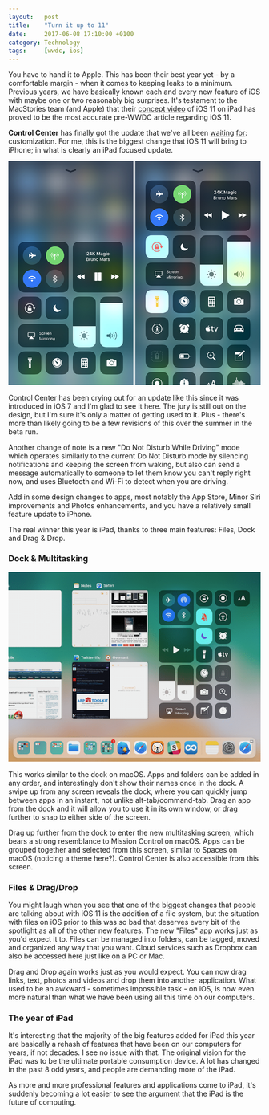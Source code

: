 ```yaml
---
layout:   post
title:    "Turn it up to 11"
date:     2017-06-08 17:10:00 +0100
category: Technology
tags:     [wwdc, ios]
---
```


You have to hand it to Apple. This has been their best year yet - by a comfortable margin - when it comes to keeping leaks to a minimum. Previous years, we have basically known each and every new feature of iOS with maybe one or two reasonably big surprises. It's testament to the MacStories team (and Apple) that their [concept video][iosconcept] of iOS 11 on iPad has proved to be the most accurate pre-WWDC article regarding iOS 11.

**Control Center** has finally got the update that we've all been [waiting][controlcenter] [for][controlcenter2]: customization. For me, this is the biggest change that iOS 11 will bring to iPhone; in what is clearly an iPad focused update. 

<center>
	<img src="/images/2017/6/Control-Center-iOS-11.png" alt="iOS 11 Control Center" class="image-single" />
</center>

Control Center has been crying out for an update like this since it was introduced in iOS 7 and I'm glad to see it here. The jury is still out on the design, but I'm sure it's only a matter of getting used to it. Plus - there's more than likely going to be a few revisions of this over the summer in the beta run.

Another change of note is a new "Do Not Disturb While Driving" mode which operates similarly to the current Do Not Disturb mode by silencing notifications and keeping the screen from waking, but also can send a message automatically to someone to let them know you can't reply right now, and uses Bluetooth and Wi-Fi to detect when you are driving.

Add in some design changes to apps, most notably the App Store, Minor Siri improvements and Photos enhancements, and you have a relatively small feature update to iPhone.

The real winner this year is iPad, thanks to three main features: Files, Dock and Drag & Drop. 

### Dock & Multitasking

<center>
	<img src="/images/2017/6/ios-11-ipad-app-switcher.png" alt="iOS 11 App Switcher" class="image-single" />
</center>

This works similar to the dock on macOS. Apps and folders can be added in any order, and interestingly don't show their names once in the dock. A swipe up from any screen reveals the dock, where you can quickly jump between apps in an instant, not unlike alt-tab/command-tab. Drag an app from the dock and it will allow you to use it in its own window, or drag further to snap to either side of the screen. 

Drag up further from the dock to enter the new multitasking screen, which bears a strong resemblance to Mission Control on macOS. Apps can be grouped together and selected from this screen, similar to Spaces on macOS (noticing a theme here?). Control Center is also accessible from this screen. 

### Files & Drag/Drop
You might laugh when you see that one of the biggest changes that people are talking about with iOS 11 is the addition of a file system, but the situation with files on iOS prior to this was so bad that deserves every bit of the spotlight as all of the other new features. The new "Files" app works just as you'd expect it to. Files can be managed into folders, can be tagged, moved and organized any way that you want. Cloud services such as Dropbox can also be accessed here just like on a PC or Mac. 

Drag and Drop again works just as you would expect. You can now drag links, text, photos and videos and drop them into another application. What used to be an awkward - sometimes impossible task - on iOS, is now even more natural than what we have been using all this time on our computers. 

### The year of iPad
It's interesting that the majority of the big features added for iPad this year are basically a rehash of features that have been on our computers for years, if not decades. I see no issue with that. The original vision for the iPad was to be the ultimate portable consumption device. A lot has changed in the past 8 odd years, and people are demanding more of the iPad. 

As more and more professional features and applications come to iPad, it's suddenly becoming a lot easier to see the argument that the iPad is the future of computing.

[iosconcept]:https://www.macstories.net/stories/ios-11-ipad-wishes-and-concept-video/
[controlcenter]:http://colm.io/2016/01/28/the-case-against-control-center/
[controlcenter2]:http://colm.io/2016/02/29/control-center-concept/
